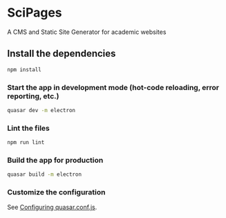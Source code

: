 # SciPages

A CMS and Static Site Generator for academic websites

## Install the dependencies
```bash
npm install
```

### Start the app in development mode (hot-code reloading, error reporting, etc.)
```bash
quasar dev -m electron
```

### Lint the files
```bash
npm run lint
```

### Build the app for production
```bash
quasar build -m electron
```

### Customize the configuration
See [Configuring quasar.conf.js](https://quasar.dev/quasar-cli/quasar-conf-js).
